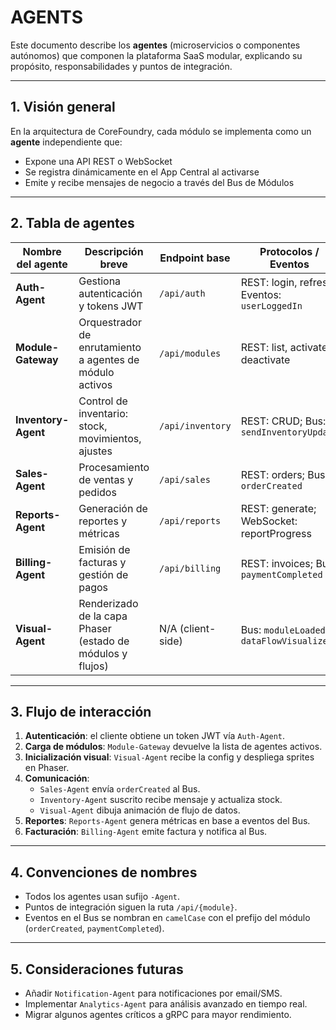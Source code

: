 # AGENTS

Este documento describe los **agentes** (microservicios o componentes autónomos) que componen la plataforma SaaS modular, explicando su propósito, responsabilidades y puntos de integración.

---

## 1. Visión general

En la arquitectura de CoreFoundry, cada módulo se implementa como un **agente** independiente que:

- Expone una API REST o WebSocket
- Se registra dinámicamente en el App Central al activarse
- Emite y recibe mensajes de negocio a través del Bus de Módulos

---

## 2. Tabla de agentes

| Nombre del agente      | Descripción breve                                          | Endpoint base         | Protocolos / Eventos                           |
|------------------------|------------------------------------------------------------|-----------------------|------------------------------------------------|
| **Auth-Agent**         | Gestiona autenticación y tokens JWT                        | `/api/auth`           | REST: login, refresh; Eventos: `userLoggedIn`   |
| **Module-Gateway**     | Orquestrador de enrutamiento a agentes de módulo activos   | `/api/modules`        | REST: list, activate, deactivate                |
| **Inventory-Agent**    | Control de inventario: stock, movimientos, ajustes         | `/api/inventory`      | REST: CRUD; Bus: `sendInventoryUpdate`          |
| **Sales-Agent**        | Procesamiento de ventas y pedidos                          | `/api/sales`          | REST: orders; Bus: `orderCreated`               |
| **Reports-Agent**      | Generación de reportes y métricas                          | `/api/reports`        | REST: generate; WebSocket: reportProgress       |
| **Billing-Agent**      | Emisión de facturas y gestión de pagos                     | `/api/billing`        | REST: invoices; Bus: `paymentCompleted`         |
| **Visual-Agent**       | Renderizado de la capa Phaser (estado de módulos y flujos) | N/A (client-side)     | Bus: `moduleLoaded`, `dataFlowVisualized`       |

---

## 3. Flujo de interacción

1. **Autenticación**: el cliente obtiene un token JWT vía `Auth-Agent`.
2. **Carga de módulos**: `Module-Gateway` devuelve la lista de agentes activos.
3. **Inicialización visual**: `Visual-Agent` recibe la config y despliega sprites en Phaser.
4. **Comunicación**:
   - `Sales-Agent` envía `orderCreated` al Bus.
   - `Inventory-Agent` suscrito recibe mensaje y actualiza stock.
   - `Visual-Agent` dibuja animación de flujo de datos.
5. **Reportes**: `Reports-Agent` genera métricas en base a eventos del Bus.
6. **Facturación**: `Billing-Agent` emite factura y notifica al Bus.

---

## 4. Convenciones de nombres

- Todos los agentes usan sufijo `-Agent`.
- Puntos de integración siguen la ruta `/api/{module}`.
- Eventos en el Bus se nombran en `camelCase` con el prefijo del módulo (`orderCreated`, `paymentCompleted`).

---

## 5. Consideraciones futuras

- Añadir `Notification-Agent` para notificaciones por email/SMS.
- Implementar `Analytics-Agent` para análisis avanzado en tiempo real.
- Migrar algunos agentes críticos a gRPC para mayor rendimiento.

